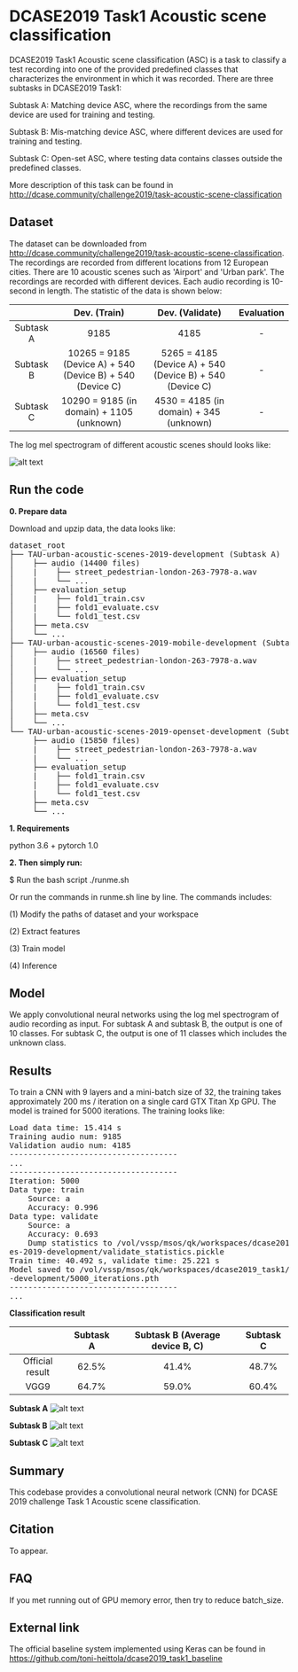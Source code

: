# DCASE2019 Task1 Acoustic scene classification

DCASE2019 Task1 Acoustic scene classification (ASC) is a task to classify a test recording into one of the provided predefined classes that characterizes the environment in which it was recorded. There are three subtasks in DCASE2019 Task1:

Subtask A: Matching device ASC, where the recordings from the same device are used for training and testing. 

Subtask B: Mis-matching device ASC, where different devices are used for training and testing. 

Subtask C: Open-set ASC, where testing data contains classes outside the predefined classes. 

More description of this task can be found in http://dcase.community/challenge2019/task-acoustic-scene-classification


## Dataset
The dataset can be downloaded from http://dcase.community/challenge2019/task-acoustic-scene-classification. The recordings are recorded from different locations from 12 European cities. There are 10 acoustic scenes such as 'Airport' and 'Urban park'. The recordings are recorded with different devices. Each audio recording is 10-second in length. The statistic of the data is shown below:

|           |                        Dev. (Train)                       |                      Dev. (Validate)                     | Evaluation |
|:---------:|:---------------------------------------------------------:|:--------------------------------------------------------:|:----------:|
| Subtask A |                            9185                           |                           4185                           |      -     |
| Subtask B | 10265 = 9185 (Device A) + 540 (Device B) + 540 (Device C) | 5265 = 4185 (Device A) + 540 (Device B) + 540 (Device C) |      -     |
| Subtask C |         10290 = 9185 (in domain) + 1105 (unknown)         |          4530 = 4185 (in domain) + 345 (unknown)         |      -     |

The log mel spectrogram of different acoustic scenes should looks like:

![alt text](appendixes/logmel.png)

## Run the code

**0. Prepare data** 

Download and upzip data, the data looks like:

<pre>
dataset_root
├── TAU-urban-acoustic-scenes-2019-development (Subtask A)
│    ├── audio (14400 files)
│    |    ├── street_pedestrian-london-263-7978-a.wav
│    |    └── ...
│    ├── evaluation_setup
│    |    ├── fold1_train.csv
│    |    ├── fold1_evaluate.csv
│    |    └── fold1_test.csv
│    ├── meta.csv
│    └── ...
├── TAU-urban-acoustic-scenes-2019-mobile-development (Subtask B)
│    ├── audio (16560 files)
│    |    ├── street_pedestrian-london-263-7978-a.wav
│    |    └── ...
│    ├── evaluation_setup
│    |    ├── fold1_train.csv
│    |    ├── fold1_evaluate.csv
│    |    └── fold1_test.csv
│    ├── meta.csv
│    └── ...
└── TAU-urban-acoustic-scenes-2019-openset-development (Subtask C)
     ├── audio (15850 files)
     |    ├── street_pedestrian-london-263-7978-a.wav
     |    └── ...
     ├── evaluation_setup
     |    ├── fold1_train.csv
     |    ├── fold1_evaluate.csv
     |    └── fold1_test.csv
     ├── meta.csv
     └── ...
</pre>

**1. Requirements** 

python 3.6 + pytorch 1.0

**2. Then simply run:**

$ Run the bash script ./runme.sh

Or run the commands in runme.sh line by line. The commands includes:

(1) Modify the paths of dataset and your workspace

(2) Extract features

(3) Train model

(4) Inference

## Model
We apply convolutional neural networks using the log mel spectrogram of audio recording as input. For subtask A and subtask B, the output is one of 10 classes. For subtask C, the output is one of 11 classes which includes the unknown class. 

## Results
To train a CNN with 9 layers and a mini-batch size of 32, the training takes approximately 200 ms / iteration on a single card GTX Titan Xp GPU. The model is trained for 5000 iterations. The training looks like:

<pre>
Load data time: 15.414 s
Training audio num: 9185
Validation audio num: 4185
------------------------------------
...
------------------------------------
Iteration: 5000
Data type: train
    Source: a
    Accuracy: 0.996
Data type: validate
    Source: a
    Accuracy: 0.693
    Dump statistics to /vol/vssp/msos/qk/workspaces/dcase2019_task1/statistics/main/logmel_64frames_64melbins/Cnn_9layers_AvgPooling/TAU-urban-acoustic-scen
es-2019-development/validate_statistics.pickle
Train time: 40.492 s, validate time: 25.221 s
Model saved to /vol/vssp/msos/qk/workspaces/dcase2019_task1/checkpoints/main/logmel_64frames_64melbins/Cnn_9layers_AvgPooling/TAU-urban-acoustic-scenes-201$
-development/5000_iterations.pth
------------------------------------
...
</pre>


**Classification result**

|                 | Subtask A | Subtask B (Average device B, C) | Subtask C |
|:---------------:|:---------:|:-------------------------------:|:---------:|
| Official result |   62.5%   |              41.4%              |   48.7%   |
|       VGG9      |   64.7%   |              59.0%              |   60.4%   |


**Subtask A**
![alt text](appendixes/subtask_a.png)

**Subtask B**
![alt text](appendixes/subtask_b.png)

**Subtask C**
![alt text](appendixes/subtask_c.png)

## Summary
This codebase provides a convolutional neural network (CNN) for DCASE 2019 challenge Task 1 Acoustic scene classification. 

## Citation
To appear. 

## FAQ
If you met running out of GPU memory error, then try to reduce batch_size. 

## External link

The official baseline system implemented using Keras can be found in https://github.com/toni-heittola/dcase2019_task1_baseline
